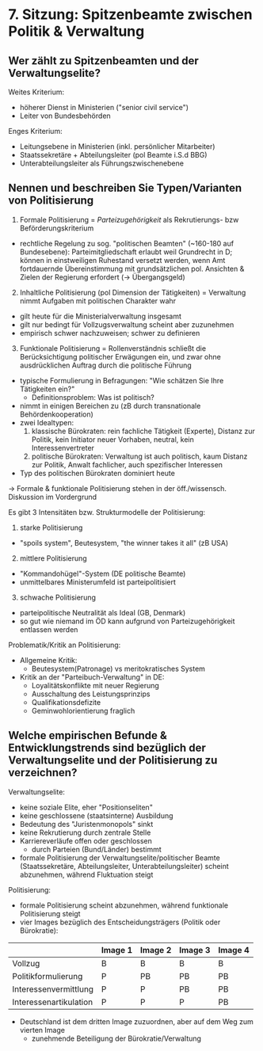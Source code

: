 # 7. Sitzung: Spitzenbeamte zwischen Politik & Verwaltung
## Wer zählt zu Spitzenbeamten und der Verwaltungselite?
Weites Kriterium:
- höherer Dienst in Ministerien ("senior civil service")
- Leiter von Bundesbehörden

Enges Kriterium:
- Leitungsebene in Ministerien (inkl. persönlicher Mitarbeiter)
- Staatssekretäre + Abteilungsleiter (pol Beamte i.S.d BBG)
- Unterabteilungsleiter als Führungszwischenebene

## Nennen und beschreiben Sie Typen/Varianten von Politisierung
1. Formale Politisierung = *Parteizugehörigkeit* als Rekrutierungs- bzw Beförderungskriterium
- rechtliche Regelung zu sog. "politischen Beamten" (~160-180 auf Bundesebene): Parteimitgliedschaft erlaubt weil Grundrecht in D; können in einstweiligen Ruhestand versetzt werden, wenn Amt fortdauernde Übereinstimmung mit grundsätzlichen pol. Ansichten & Zielen der Regierung erfordert (-> Übergangsgeld)

2. Inhaltliche Politisierung (pol Dimension der Tätigkeiten) = Verwaltung nimmt Aufgaben mit politischen Charakter wahr
- gilt heute für die Ministerialverwaltung insgesamt
- gilt nur bedingt für Vollzugsverwaltung scheint aber zuzunehmen
- empirisch schwer nachzuweisen; schwer zu definieren

3. Funktionale Politisierung = Rollenverständnis schließt die Berücksichtigung politischer Erwägungen ein, und zwar ohne ausdrücklichen Auftrag durch die politische Führung
- typische Formulierung in Befragungen: "Wie schätzen Sie Ihre Tätigkeiten ein?"
  - Definitionsproblem: Was ist politisch?
- nimmt in einigen Bereichen zu (zB durch transnationale Behördenkooperation)
- zwei Idealtypen:
  1. klassische Bürokraten: rein fachliche Tätigkeit (Experte), Distanz zur Politik, kein Initiator neuer Vorhaben, neutral, kein Interessenvertreter
  2. politische Bürokraten: Verwaltung ist auch politisch, kaum Distanz zur Politik, Anwalt fachlicher, auch spezifischer Interessen
- Typ des politischen Bürokraten dominiert heute


-> Formale & funktionale Politisierung stehen in der öff./wissensch. Diskussion im Vordergrund

Es gibt 3 Intensitäten bzw. Strukturmodelle der Politisierung:
1. starke Politisierung
  - "spoils system", Beutesystem, "the winner takes it all" (zB USA)
2. mittlere Politisierung
  - "Kommandohügel"-System (DE politische Beamte)
  - unmittelbares Ministerumfeld ist parteipolitisiert
3. schwache Politisierung
  - parteipolitische Neutralität als Ideal (GB, Denmark)
  - so gut wie niemand im ÖD kann aufgrund von Parteizugehörigkeit entlassen werden

Problematik/Kritik an Politisierung:
- Allgemeine Kritik:
  - Beutesystem(Patronage) vs meritokratisches System
- Kritik an der "Parteibuch-Verwaltung" in DE:
  - Loyalitätskonflikte mit neuer Regierung
  - Ausschaltung des Leistungsprinzips
  - Qualifikationsdefizite
  - Geminwohlorientierung fraglich

## Welche empirischen Befunde & Entwicklungstrends sind bezüglich der Verwaltungselite und der Politisierung zu verzeichnen?
Verwaltungselite:
- keine soziale Elite, eher "Positionseliten"
- keine geschlossene (staatsinterne) Ausbildung
- Bedeutung des "Juristenmonopols" sinkt
- keine Rekrutierung durch zentrale Stelle
- Karriereverläufe offen oder geschlossen
  - durch Parteien (Bund/Länder) bestimmt
- formale Politisierung der Verwaltungselite/politischer Beamte (Staatssekretäre, Abteilungsleiter, Unterabteilungsleiter) scheint abzunehmen, während Fluktuation steigt

Politisierung:
- formale Politisierung scheint abzunehmen, während funktionale Politisierung steigt
- vier Images bezüglich des Entscheidungsträgers (Politik oder Bürokratie):

|                        | Image 1 | Image 2 | Image 3 | Image 4 |
|------------------------|---------|---------|---------|---------|
| Vollzug                | B       | B       | B       | B       |
| Politikformulierung    | P       | PB      | PB      | PB      |
| Interessenvermittlung  | P       | P       | PB      | PB      |
| Interessenartikulation | P       | P       | P       | PB      |

- Deutschland ist dem dritten Image zuzuordnen, aber auf dem Weg zum vierten Image
  - zunehmende Beteiligung der Bürokratie/Verwaltung




